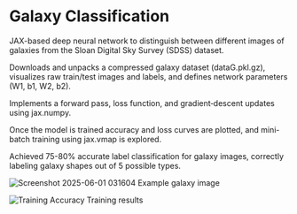 # Galaxy Classification
JAX-based deep neural network to distinguish between different images of galaxies from the Sloan Digital Sky Survey (SDSS) dataset.

Downloads and unpacks a compressed galaxy dataset (dataG.pkl.gz), visualizes raw train/test images and labels, and defines network parameters (W1, b1, W2, b2).

Implements a forward pass, loss function, and gradient‐descent updates using jax.numpy.

Once the model is trained accuracy and loss curves are plotted, and mini-batch training using jax.vmap is explored.

Achieved 75-80% accurate label classification for galaxy images, correctly labeling galaxy shapes out of 5 possible types.

![Screenshot 2025-06-01 031604](https://github.com/user-attachments/assets/100471d7-b3b5-40d8-bf3a-a42ecd9787b9)
Example galaxy image

![Training Accuracy](https://github.com/user-attachments/assets/46876690-4a55-4713-b398-a585a775057f)
Training results

